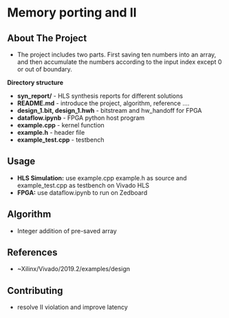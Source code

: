 # Memory porting and II







<!-- ABOUT THE PROJECT -->
## About The Project
* The project includes two parts. First saving ten numbers into an array, and then accumulate the numbers according to the input index except 0 or out of boundary.

**Directory structure**
* **syn_report/** - HLS synthesis reports for different solutions
* **README.md** - introduce the project, algorithm, reference ....
* **design_1.bit, design_1.hwh** - bitstream and hw_handoff for FPGA
* **dataflow.ipynb** - FPGA python host program 
* **example.cpp** - kernel function
* **example.h** - header file
* **example_test.cpp** - testbench

<!-- USAGE EXAMPLES -->
## Usage
* **HLS Simulation:** use example.cpp example.h as source and example_test.cpp as testbench on Vivado HLS
* **FPGA:** use dataflow.ipynb to run on Zedboard
## Algorithm
* Integer addition of pre-saved array 

## References
* ~Xilinx/Vivado/2019.2/examples/design

<!-- CONTRIBUTING -->
## Contributing
* resolve II violation and improve latency






